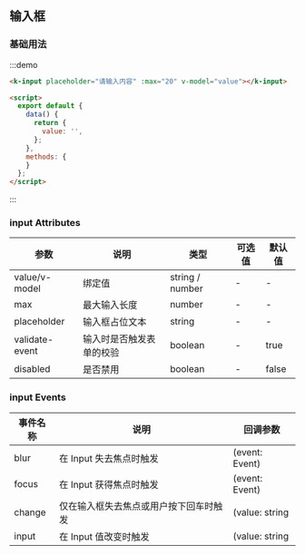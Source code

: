 ## 输入框

### 基础用法

:::demo
```html
<k-input placeholder="请输入内容" :max="20" v-model="value"></k-input>

<script>
  export default {
    data() {
      return {
        value: '',
      };
    },
    methods: {
    }
  };
</script>
```
:::

### input Attributes
| 参数      | 说明          | 类型      | 可选值                           | 默认值  |
|---------- |-------------- |---------- |--------------------------------  |-------- |
| value/v-model | 绑定值 | string / number | - | - |
| max | 最大输入长度 | number | - | - |
| placeholder | 输入框占位文本 | string | - | - |
| validate-event | 输入时是否触发表单的校验 | boolean | - | true |
| disabled | 是否禁用 | boolean | - | false |

### input Events
| 事件名称      | 说明    | 回调参数      |
|---------- |-------- |---------- |
| blur | 在 Input 失去焦点时触发 | (event: Event) |
| focus | 在 Input 获得焦点时触发 | (event: Event) |
| change | 仅在输入框失去焦点或用户按下回车时触发 | (value: string | number) |
| input | 在 Input 值改变时触发 | (value: string | number) |